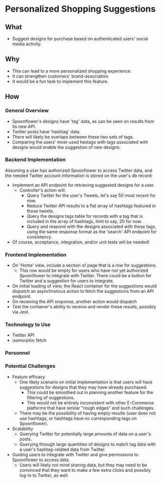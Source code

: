 # Personalized Shopping Suggestions

## What
- Suggest designs for purchase based on authenticated users' social media activity.

## Why
- This can lead to a more personalized shopping experience.
- It can strengthen customers' brand-association.
- It would be a fun task to implement this feature.

## How

### General Overview
- Spoonflower's designs have 'tag' data, as can be seen on results from its new API.
- Twitter posts have 'hashtag' data.
- There will likely be overlaps between these two sets of tags.
- Comparing the users' most-used hastags with tags associated with designs would enable the suggestion of new designs.

### Backend Implementation
Assuming a user has authorized Spoonflower to access Twitter data, and the needed
Twitter account information is stored on the user's db record:
- Implement an API endpoint for retrieving suggested designs for a user.
  - Controller's action will:
    - Query Twitter for the user's Tweets, let's say 50 most recent for now.
    - Reduce Twitter API results to a flat array of hashtags featured in those tweets.
    - Query the designs tags table for records with a tag that is included in the array of hashtags, limit to say, 20 for now.
    - Query and respond with the designs associated with these tags, using the same response format as the 'search' API endpoint for consistency.
- Of course, acceptance, integration, and/or unit tests will be needed!


### Frontend Implementation
- On 'Home' view, include a section of page that is a row for suggestions.
  - This row would be empty for users who have not yet authorized Spoonflower to integrate with Twitter. There could be a button for Twitter and a suggestion for users to integrate.
- On initial loading of view, the React container for the suggestions would dispatch an asynchronous action to fetch the suggestions from an API endpoint.
- On receiving the API response, another action would dispatch
- Test the container's ability to receive and render these results, possibly via Jest.


### Technology to Use
- Twitter API
- isomorphic fetch

### Personnel

### Potential Challenges
- Feature efficacy
  - One likely scenario on initial implementation is that users will have suggestions for designs that they may have already purchased.
    - This could be smoothed out in planning another feature for the filtering of suggestions.
    - This would not be entirely inconsistent with other E-Commerce platforms that have similar "rough edges" and such challenges.
  - There may be the possibility of having empty results (user does not use hashtags, or hashtags have no corresponding tags on Spoonflower).
- Scalability
  - Querying Twitter for potentially large amounts of data on a user's posts.
  - Querying through large quantities of designs to match tag data with a user's hashtag-related data from Twitter.
- Guiding users to integrate with Twitter and give permissions to Spoonflower to access data.
  - Users will likely not mind sharing data, but they may need to be convinced that they want to make a few extra clicks and possibly log-in to Twitter, as well.
